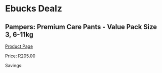 
# Ebucks Dealz
## Pampers: Premium Care Pants - Value Pack Size 3, 6-11kg
[Product Page](https://www.ebucks.com/web/shop/productSelected.do?prodId=1204710046&catId=1186088243)

Price: R205.00

Savings: 


	